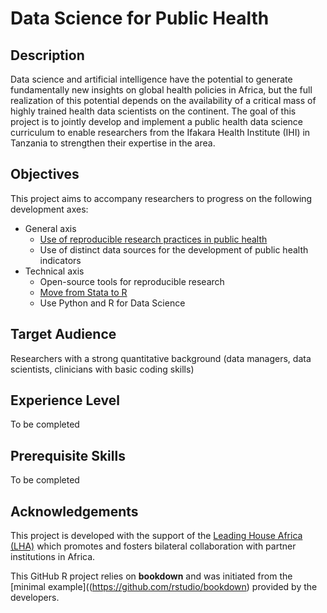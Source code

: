 # Data Science for Public Health

## Description

Data science and artificial intelligence have the potential to generate fundamentally new insights on global health policies in Africa, but the full realization of this potential depends on the availability of a critical mass of highly trained health data scientists on the continent. The goal of this project is to jointly develop and implement a public health data science curriculum to enable researchers from the Ifakara Health Institute (IHI) in Tanzania to strengthen their expertise in the area.

## Objectives

This project aims to accompany researchers to progress on the following development axes:

* General axis
    * [Use of reproducible research practices in public health](https://github.com/Thaliehln/ds4ph/wiki/1.-Use-of-reproducible-research-practices-in-public-health)
    * Use of distinct data sources for the development of public health indicators
* Technical axis
    * Open-source tools for reproducible research
    * [Move from Stata to R](https://github.com/Thaliehln/ds4ph/wiki/Moving-from-Stata-to-R)
    * Use Python and R for Data Science

## Target Audience

Researchers with a strong quantitative background (data managers, data scientists, clinicians with basic coding skills)

## Experience Level

To be completed

## Prerequisite Skills

To be completed

## Acknowledgements

This project is developed with the support of the [Leading House Africa (LHA)](https://www.swisstph.ch/en/research/leading-house-africa/) which promotes and fosters bilateral collaboration with partner institutions in Africa.

This GitHub R project relies on **bookdown** and was initiated from the [minimal example]((https://github.com/rstudio/bookdown) provided by the developers.

